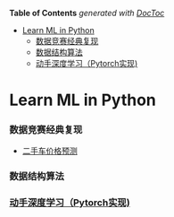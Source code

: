 <!-- START doctoc generated TOC please keep comment here to allow auto update -->
<!-- DON'T EDIT THIS SECTION, INSTEAD RE-RUN doctoc TO UPDATE -->
**Table of Contents**  *generated with [DocToc](https://github.com/thlorenz/doctoc)*

- [Learn ML in Python](#learn-ml-in-python)
    - [数据竞赛经典复现](#%E6%95%B0%E6%8D%AE%E7%AB%9E%E8%B5%9B%E7%BB%8F%E5%85%B8%E5%A4%8D%E7%8E%B0)
    - [数据结构算法](#%E6%95%B0%E6%8D%AE%E7%BB%93%E6%9E%84%E7%AE%97%E6%B3%95)
    - [动手深度学习（Pytorch实现)](#%E5%8A%A8%E6%89%8B%E6%B7%B1%E5%BA%A6%E5%AD%A6%E4%B9%A0pytorch%E5%AE%9E%E7%8E%B0)

<!-- END doctoc generated TOC please keep comment here to allow auto update -->

# Learn ML in Python

### 数据竞赛经典复现

- [二手车价格预测]([https://github.com/samprasgit/Learn-ML-in_Python/tree/master/%E6%95%B0%E6%8D%AE%E7%AB%9E%E8%B5%9B%E5%AD%A6%E4%B9%A0/%E4%BA%8C%E6%89%8B%E8%BD%A6%E4%BB%B7%E6%A0%BC%E9%A2%84%E6%B5%8B](https://github.com/samprasgit/Learn-ML-in_Python/tree/master/数据竞赛学习/二手车价格预测))

### 数据结构算法

### [动手深度学习（Pytorch实现)](https://github.com/samprasgit/Learn_ML_in_Python/tree/master/Learn-Dive-into-DL-PyTorch)

